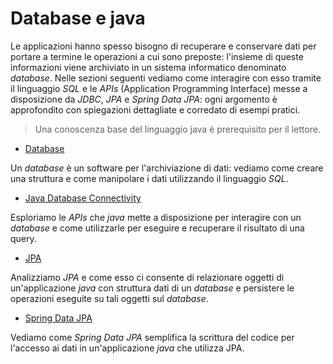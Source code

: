 # Database e java

Le applicazioni hanno spesso bisogno di recuperare e conservare dati per portare a termine le operazioni a cui sono preposte:
l'insieme di queste informazioni viene archiviato in un sistema informatico denominato _database_.
Nelle sezioni seguenti vediamo come interagire con esso tramite il linguaggio _SQL_ e le _APIs_ (Application Programming Interface) 
messe a disposizione da _JDBC_, _JPA_ e _Spring Data JPA_: ogni argomento è approfondito con spiegazioni dettagliate e corredato di esempi pratici.

>Una conoscenza base del linguaggio java è prerequisito per il lettore.

- [Database](dbms/README.md)

Un _database_ è un software per l'archiviazione di dati: vediamo come creare una struttura e come manipolare i dati
utilizzando il linguaggio _SQL_. 


- [Java Database Connectivity](jdbc/README.md)

Esploriamo le _APIs_ che _java_ mette a disposizione per interagire con un _database_ e come utilizzarle per eseguire 
e recuperare il risultato di una query.

- [JPA](jpa/README.md)

Analizziamo _JPA_ e come esso ci consente di relazionare oggetti di un'applicazione _java_ con struttura dati di un 
_database_ e persistere le operazioni eseguite su tali oggetti sul _database_. 

- [Spring Data JPA](spring-data-jpa/README.md)

Vediamo come _Spring Data JPA_ semplifica la scrittura del codice per l'accesso ai dati in un'applicazione _java_ 
che utilizza JPA.
